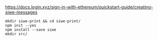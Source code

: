 


https://docs.login.xyz/sign-in-with-ethereum/quickstart-guide/creating-siwe-messages

```
mkdir siwe-print && cd siwe-print/
npm init --yes
npm install --save siwe
mkdir src/

```